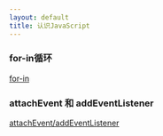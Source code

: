 ```yaml
---
layout: default
title: 认识JavaScript
---
```


### for-in循环

[for-in](http://www.nowamagic.net/librarys/veda/detail/1625)

### attachEvent 和 addEventListener

[attachEvent/addEventListener](http://blog.163.com/wangzhengquan85@126/blog/static/36082995201011812341235/)